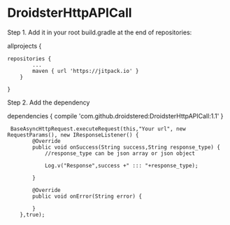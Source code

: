 # DroidsterHttpAPICall

Step 1. Add it in your root build.gradle at the end of repositories:

  allprojects {
  
  	repositories {
			...
			maven { url 'https://jitpack.io' }
		}
    
	}
  
  Step 2. Add the dependency
 
  dependencies {
	    compile 'com.github.droidstered:DroidsterHttpAPICall:1.1'
	}
	
	
	
	 BaseAsyncHttpRequest.executeRequest(this,"Your url", new RequestParams(), new IResponseListener() {
            @Override
            public void onSuccess(String success,String response_type) {
                //response_type can be json array or json object

                Log.v("Response",success +" ::: "+response_type);

            }

            @Override
            public void onError(String error) {

            }
        },true);
  

